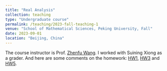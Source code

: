 ```yaml
---
title: "Real Analysis"
collection: teaching
type: "Undergraduate course"
permalink: /teaching/2023-fall-teaching-1
venue: "School of Mathematical Sciences, Peking University, Fall"
date: 2023-09-01
location: "Beijing, China"
---
```

The course instructor is Prof. [Zhenfu Wang](http://faculty.bicmr.pku.edu.cn/~zhenfuwang/). I worked with Suining Xiong as a grader. And here are some comments on the homework:
[HW1](https://math-zhenyizhang.github.io/files/RealAnalHW1.pdf), [HW3](https://math-zhenyizhang.github.io/files/RealAnalHW3.pdf) and [HW5](https://math-zhenyizhang.github.io/files/RealAnalHW5.pdf).
